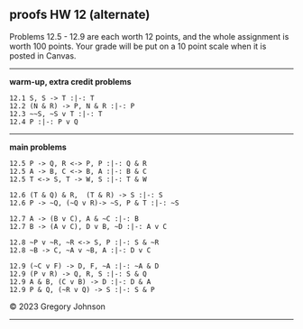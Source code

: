 ## proofs HW 12 (alternate)

Problems 12.5 - 12.9 are each worth 12 points, and the whole assignment is worth 100 points. Your grade will be put on a 10 point scale when it is posted in Canvas.

---

**warm-up, extra credit problems**

~~~{.ProofChecker .JohnsonSL options="fonts tabindent render" guides="fitch" points="1" late-credit="1"}
12.1 S, S -> T :|-: T
12.2 (N & R) -> P, N & R :|-: P 
12.3 ~~S, ~S v T :|-: T
12.4 P :|-: P v Q 
~~~

---

**main problems**

~~~{.ProofChecker .JohnsonSL options="fonts tabindent render" guides="fitch" points="12" late-credit="12"}
12.5 P -> Q, R <-> P, P :|-: Q & R
12.5 A -> B, C <-> B, A :|-: B & C
12.5 T <-> S, T -> W, S :|-: T & W

12.6 (T & Q) & R,  (T & R) -> S :|-: S
12.6 P -> ~Q, (~Q v R)-> ~S, P & T :|-: ~S

12.7 A -> (B v C), A & ~C :|-: B
12.7 B -> (A v C), D v B, ~D :|-: A v C

12.8 ~P v ~R, ~R <-> S, P :|-: S & ~R
12.8 ~B -> C, ~A v ~B, A :|-: D v C

12.9 (~C v F) -> D, F, ~A :|-: ~A & D 
12.9 (P v R) -> Q, R, S :|-: S & Q
12.9 A & B, (C v B) -> D :|-: D & A
12.9 P & Q, (~R v Q) -> S :|-: S & P  
~~~

&copy; 2023 Gregory Johnson 

---


